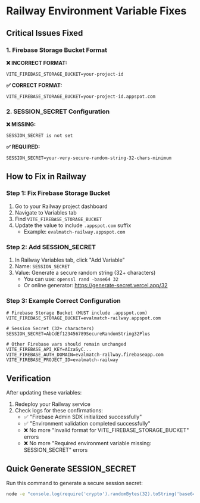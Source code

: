 # Railway Environment Variable Fixes

## Critical Issues Fixed

### 1. Firebase Storage Bucket Format

**❌ INCORRECT FORMAT:**
```
VITE_FIREBASE_STORAGE_BUCKET=your-project-id
```

**✅ CORRECT FORMAT:**
```
VITE_FIREBASE_STORAGE_BUCKET=your-project-id.appspot.com
```

### 2. SESSION_SECRET Configuration

**❌ MISSING:**
```
SESSION_SECRET is not set
```

**✅ REQUIRED:**
```
SESSION_SECRET=your-very-secure-random-string-32-chars-minimum
```

## How to Fix in Railway

### Step 1: Fix Firebase Storage Bucket
1. Go to your Railway project dashboard
2. Navigate to Variables tab
3. Find `VITE_FIREBASE_STORAGE_BUCKET`
4. Update the value to include `.appspot.com` suffix
   - Example: `evalmatch-railway.appspot.com`

### Step 2: Add SESSION_SECRET
1. In Railway Variables tab, click "Add Variable"
2. Name: `SESSION_SECRET`
3. Value: Generate a secure random string (32+ characters)
   - You can use: `openssl rand -base64 32`
   - Or online generator: https://generate-secret.vercel.app/32

### Step 3: Example Correct Configuration
```env
# Firebase Storage Bucket (MUST include .appspot.com)
VITE_FIREBASE_STORAGE_BUCKET=evalmatch-railway.appspot.com

# Session Secret (32+ characters)
SESSION_SECRET=AbCdEf123456789SecureRandomString32Plus

# Other Firebase vars should remain unchanged
VITE_FIREBASE_API_KEY=AIzaSyC...
VITE_FIREBASE_AUTH_DOMAIN=evalmatch-railway.firebaseapp.com
VITE_FIREBASE_PROJECT_ID=evalmatch-railway
```

## Verification

After updating these variables:
1. Redeploy your Railway service
2. Check logs for these confirmations:
   - ✅ "Firebase Admin SDK initialized successfully"
   - ✅ "Environment validation completed successfully" 
   - ❌ No more "Invalid format for VITE_FIREBASE_STORAGE_BUCKET" errors
   - ❌ No more "Required environment variable missing: SESSION_SECRET" errors

## Quick Generate SESSION_SECRET

Run this command to generate a secure session secret:
```bash
node -e "console.log(require('crypto').randomBytes(32).toString('base64'))"
```